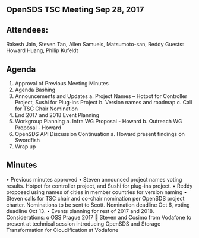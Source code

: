 ## OpenSDS TSC Meeting Sep 28, 2017 

## Attendees:
Rakesh Jain, Steven Tan, Allen Samuels, Matsumoto-san, Reddy
Guests: Howard Huang, Philip Kufeldt

## Agenda
1.	Approval of Previous Meeting Minutes
2.	Agenda Bashing
3.	Announcements and Updates
	a.	Project Names – Hotpot for Controller Project, Sushi for Plug-ins Project
	b.	Version names and roadmap
	c.	Call for TSC Chair Nomination
4.	End 2017 and 2018 Event Planning 
5.	Workgroup Planning 
	a.	Infra WG Proposal - Howard
	b.	Outreach WG Proposal - Howard
6.	OpenSDS API Discussion Continuation 
	a.	Howard present findings on Swordfish
7.	Wrap up




 
 

## Minutes
•	Previous minutes approved
•	Steven announced project names voting results. Hotpot for controller project, and Sushi for plug-ins project.
•	Reddy proposed using names of cities in member countries for version naming
•	Steven calls for TSC chair and co-chair nomination per OpenSDS project charter. Nominations to be sent to Scott. Nomination deadline Oct 6, voting deadline Oct 13. 
•	Events planning for rest of 2017 and 2018. Considerations:
	o	OSS Prague 2017
		Steven and Cosimo from Vodafone to present at technical session introducing OpenSDS and Storage Transformation for Cloudification at Vodafone


 




